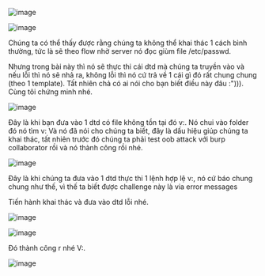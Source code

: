 ![image](https://github.com/user-attachments/assets/63bb6a3a-7703-46c5-bff3-4a8d6e4881ef)

![image](https://github.com/user-attachments/assets/e8912573-28cc-42f0-beeb-7e2c85339df9)

Chúng ta có thể thấy được rằng chúng ta không thể khai thác 1 cách bình thường, tức là sẽ theo flow nhờ server nó đọc giùm file /etc/passwd.

Nhưng trong bài này thì nó sẽ thực thi cái dtd mà chúng ta truyền vào và nếu lỗi thì nó sẽ nhả ra, không lỗi thì nó cứ trả về 1 cái gì đó rất chung chung (theo 1 template). Tất nhiên chả có ai nói cho bạn biết điều này đâu :"))). Cùng tôi chứng minh nhé.

![image](https://github.com/user-attachments/assets/6f108b36-1031-4840-9e28-fddc5c26b793)

Đây là khi bạn đưa vào 1 dtd có file không tồn tại đó v:. Nó chui vào folder đó nó tìm v: Và nó đã nói cho chúng ta biết, đây là dấu hiệu giúp chúng ta khai thác, tất nhiên trước đó chúng ta phải test oob attack với burp collaborator rồi và nó thành công rồi nhé.

![image](https://github.com/user-attachments/assets/7648adf8-d2ce-4763-9b30-ee84f11bc49b)

Đây là khi chúng ta đưa vào 1 dtd thực thi 1 lệnh hợp lệ v:, nó cứ báo chung chung như thế, vì thế ta biết được challenge này là via error messages

Tiến hành khai thác và đưa vào dtd lỗi nhé.

![image](https://github.com/user-attachments/assets/e0ce9ee5-2813-49d6-a456-58ee6a7b5a5b)

![image](https://github.com/user-attachments/assets/12d38c14-f745-4cba-9627-504d13ca7dc8)

Đó thành công r nhé V:.

![image](https://github.com/user-attachments/assets/6f5450e3-dc95-4275-a8cc-dee165e99965)

